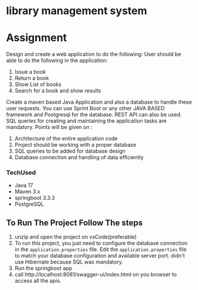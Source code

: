 # library management system

# Assignment
Design and create a web application to do the following:
User should be able to do the following in the application:
1. Issue a book
2. Return a book
3. Show List of books
4. Search for a book and show results

Create a maven based Java Application and also a database to handle these user requests.
You can use Sprint Boot or any other JAVA BASED framework and Postgresql for the database.
REST API can also be used.
SQL queries for creating and maintaining the application tasks are mandatory.
Points will be given on :
1. Architecture of the entire application code
2. Project should be working with a proper database
3. SQL queries to be added for database design
4. Database connection and handling of data efficiently

### TechUsed
- Java 17
- Maven 3.x
- springboot 3.3.3
- PostgreSQL

## To Run The Project Follow The steps
1. unzip and open the project on vsCode(preferable)
2. To run this project, you just need to configure the database connection in the `application.properties` file.
    Edit the `application.properties` file to match your database configuration and available server port.
    didn't use Hibernate because SQL was mandatory.
3. Run the  springboot app
4. call http://localhost:8081/swagger-ui/index.html on you browser to access all the apis.